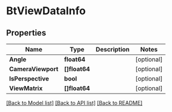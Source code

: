 # BtViewDataInfo

## Properties

Name | Type | Description | Notes
------------ | ------------- | ------------- | -------------
**Angle** | **float64** |  | [optional] 
**CameraViewport** | **[]float64** |  | [optional] 
**IsPerspective** | **bool** |  | [optional] 
**ViewMatrix** | **[]float64** |  | [optional] 

[[Back to Model list]](../README.md#documentation-for-models) [[Back to API list]](../README.md#documentation-for-api-endpoints) [[Back to README]](../README.md)



